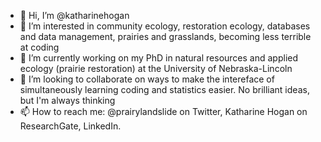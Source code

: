 - 👋 Hi, I’m @katharinehogan
- 👀 I’m interested in community ecology, restoration ecology, databases and data management, prairies and grasslands, becoming less terrible at coding
- 🌱 I’m currently working on my PhD in natural resources and applied ecology (prairie restoration) at the University of Nebraska-Lincoln
- 💞️ I’m looking to collaborate on ways to make the intereface of simultaneously learning coding and statistics easier. No brilliant ideas, but I'm always thinking 
- 📫 How to reach me: @prairylandslide on Twitter, Katharine Hogan on ResearchGate, LinkedIn. 

<!---
katharinehogan/katharinehogan is a ✨ special ✨ repository because its `README.md` (this file) appears on your GitHub profile.
You can click the Preview link to take a look at your changes.
--->
